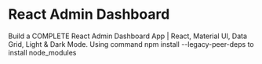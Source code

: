 # React Admin Dashboard

Build a COMPLETE React Admin Dashboard App | React, Material UI, Data Grid, Light & Dark Mode.
Using command npm install --legacy-peer-deps to install node_modules

